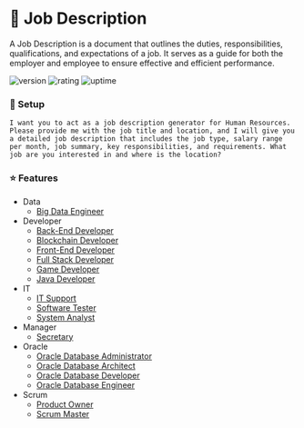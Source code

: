 # 🎉 Job Description

A Job Description is a document that outlines the duties, responsibilities, qualifications, and expectations of a job. It serves as a guide for both the employer and employee to ensure effective and efficient performance.

![version](https://img.shields.io/badge/version-1.0-blue)
![rating](https://img.shields.io/badge/rating-★★★★★-yellow)
![uptime](https://img.shields.io/badge/uptime-100%25-brightgreen)

### 🚀 Setup

```
I want you to act as a job description generator for Human Resources. Please provide me with the job title and location, and I will give you a detailed job description that includes the job type, salary range per month, job summary, key responsibilities, and requirements. What job are you interested in and where is the location?
```

### ⭐ Features

- Data
  - [Big Data Engineer](https://github.com/natthasath/job-description/blob/main/Data/Big-Data-Engineer.md)
- Developer
  - [Back-End Developer](https://github.com/natthasath/job-description/blob/main/Developer/Back-End-Developer.md)
  - [Blockchain Developer](https://github.com/natthasath/job-description/blob/main/Developer/Blockchain-Developer.md)
  - [Front-End Developer](https://github.com/natthasath/job-description/blob/main/Developer/Front-End-Developer.md)
  - [Full Stack Developer](https://github.com/natthasath/job-description/blob/main/Developer/Full-Stack-Developer.md)
  - [Game Developer](https://github.com/natthasath/job-description/blob/main/Developer/Game-Developer.md)
  - [Java Developer](https://github.com/natthasath/job-description/blob/main/Developer/Java-Developer.md)
- IT
  - [IT Support](https://github.com/natthasath/job-description/blob/main/IT/IT-Support.md)
  - [Software Tester](https://github.com/natthasath/job-description/blob/main/IT/Software-Tester.md)
  - [System Analyst](https://github.com/natthasath/job-description/blob/main/IT/System-Analyst.md)
- Manager
  - [Secretary](https://github.com/natthasath/job-description/blob/main/Manager/Secretary.md)
- Oracle
  - [Oracle Database Administrator](https://github.com/natthasath/job-description/blob/main/Oracle/Oracle-Database-Administrator.md)
  - [Oracle Database Architect](https://github.com/natthasath/job-description/blob/main/Oracle/Oracle-Database-Architect.md)
  - [Oracle Database Developer](https://github.com/natthasath/job-description/blob/main/Oracle/Oracle-Database-Developer.md)
  - [Oracle Database Engineer](https://github.com/natthasath/job-description/blob/main/Oracle/Oracle-Database-Engineer.md)
- Scrum
  - [Product Owner](https://github.com/natthasath/job-description/blob/main/Scrum/Product-Owner.md)
  - [Scrum Master](https://github.com/natthasath/job-description/blob/main/Scrum/Scrum-Master.md)